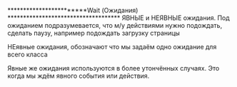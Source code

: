 ************************Wait (Ожидания) ************************************
ЯВНЫЕ и НЕЯВНЫЕ ожидания.
Под ожиданием подразумевается, что м/у действиями нужно подождать, сделать паузу, например подождать загрузку
страницы

НЕявные ожидания, обозначают что мы задаём одно ожидание для всего класса 

Явные же ожидания используются в более утончённых случаях. Это когда мы ждём явного события или действия.